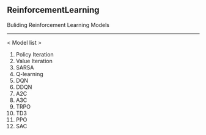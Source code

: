 ## ReinforcementLearning
Buliding Reinforcement Learning Models

---

< Model list >
1. Policy Iteration
2. Value Iteration
3. SARSA
4. Q-learning
5. DQN
6. DDQN
7. A2C
8. A3C
9. TRPO
10. TD3
11. PPO
12. SAC
